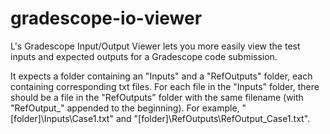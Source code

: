 # gradescope-io-viewer
L's Gradescope Input/Output Viewer lets you more easily view the test inputs and expected outputs for a Gradescope code submission.

It expects a folder containing an "Inputs" and a "RefOutputs" folder, each containing corresponding txt files. For each file in the "Inputs" folder, there should be a file in the "RefOutputs" folder with the same filename (with "RefOutput_" appended to the beginning). For example, "[folder]\Inputs\Case1.txt" and "[folder]\RefOutputs\RefOutput_Case1.txt".
